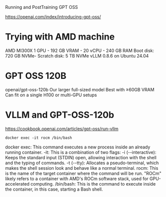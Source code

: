 Running and PostTraining GPT OSS

https://openai.com/index/introducing-gpt-oss/

# Trying with AMD machine
AMD MI300X
1 GPU - 192 GB VRAM - 20 vCPU - 240 GB RAM
Boot disk: 720 GB NVMe- Scratch disk: 5 TB NVMe
vLLM 0.8.6 on Ubuntu 24.04

# GPT OSS 120B
openai/gpt-oss-120b
Our larger full-sized model
Best with ≥60GB VRAM
Can fit on a single H100 or multi-GPU setups

# VLLM and GPT-OSS-120b
https://cookbook.openai.com/articles/gpt-oss/run-vllm

```
docker exec -it rocm /bin/bash
```
docker exec: This command executes a new process inside an already running container.
-it: This is a combination of two flags:
-i (--interactive): Keeps the standard input (STDIN) open, allowing interaction with the shell and the typing of commands.
-t (--tty): Allocates a pseudo-terminal, which makes the shell session look and behave like a normal terminal.
rocm: This is the name of the target container where the command will be run. "ROCm" likely refers to a container with AMD's ROCm software stack, used for GPU-accelerated computing.
/bin/bash: This is the command to execute inside the container, in this case, starting a Bash shell. 
